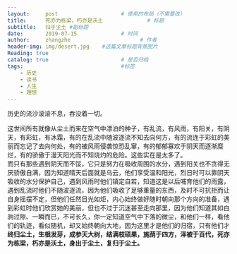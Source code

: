 ```yaml
---
layout:     post                    # 使用的布局（不需要改）
title:      死亦为栋梁，朽亦是沃土              # 标题 
subtitle:   归于尘土 #副标题
date:       2019-07-15              # 时间
author:     zhangzhe                      # 作者
header-img: img/desert.jpg    #这篇文章标题背景图片
Reading: true
catalog: true                       # 是否归档
tags:                               #标签
    - 历史
    - 读书
	- 人生
	- 理想
---
```




历史的流沙滚滚不息，吞没着一切。

这世间所有就像从尘土而来在空气中漂泊的种子，有乱流，有风雨，有阳关，有阴天，有彩虹，有冰霜，有的在乱流中随波逐流不知去向何方，有的流连于彩虹的美丽而忘记了去向何处，有的被风雨侵袭惊恐乱窜，有的郁郁寡欢于阴天而逐渐糜烂，有的骄傲于漫天阳光而不知烧灼的危险。这些实在是太多了。  
而只有那些遇到阴天而不馁，它只是努力在吸收周围的水分，遇到阳关也不贪得无厌骄傲自满，因为知道晴天后面就是乌云，他们享受温和阳光，烈日时可以靠阴天吸收的水分保护自己，遇到风雨时他们镇定自若，知道这是以后哺育他们的雨露，遇到乱流时他们不随波逐流，因为他们吸收了足够重量的东西，及时不可抗拒而让自身摇摆不定，但他们任然目光如炬，内心始终做好随时朝向那个方向的准备，遇到彩虹时他们欣赏她的美丽，但也不过于沉迷甚至走向那里，因为他们知道其如白驹过隙、一瞬而已，不可长久，你一定知道空气中下落的微尘，和他们一样，看他们的轨迹，看似随机，却又始终朝向大地，因为这里才是他们的归宿，只有他们才**终归尘土，生根发芽，成参天大树，结满枝硕果，施荫于四方，泽被于百代，死亦为栋梁，朽亦是沃土，身出于尘土，复归于尘土。**